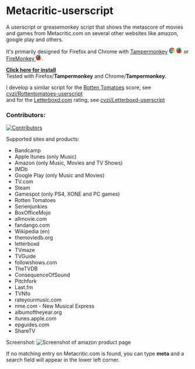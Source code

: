Metacritic-userscript
=====================
A userscript or greasemonkey script that shows the metascore of movies and games from Metacritic.com on several other websites like amazon, google play and others.

It's primarily designed for Firefox and Chrome with
[Tampermonkey](https://www.tampermonkey.net/) [![Chrome logo](https://raw.githubusercontent.com/OpenUserJS/OpenUserJS.org/master/public/images/ua/chrome16.png)](https://chrome.google.com/webstore/detail/tampermonkey/dhdgffkkebhmkfjojejmpbldmpobfkfo) [![Firefox logo](https://raw.githubusercontent.com/OpenUserJS/OpenUserJS.org/master/public/images/ua/firefox16.png)](https://addons.mozilla.org/en-US/firefox/addon/tampermonkey/)
or
[FireMonkey ![Firefox logo](https://raw.githubusercontent.com/OpenUserJS/OpenUserJS.org/master/public/images/ua/firefox16.png)](https://addons.mozilla.org/en-US/firefox/addon/firemonkey/).

[**Click here for install**](https://openuserjs.org/install/cuzi/Show_Metacritic.com_ratings.user.js)  
Tested with Firefox/**Tampermonkey** and Chrome/**Tampermonkey**.

I develop a similar script for the [Rotten Tomatoes](https://www.rottentomatoes.com/) score, see [cvzi/Rottentomatoes-userscript](https://github.com/cvzi/Rottentomatoes-userscript)  
and for the [Letterboxd.com](https://letterboxd.com/) rating, see [cvzi/Letterboxd-userscript](https://github.com/cvzi/Letterboxd-userscript/)

### Contributors:
[![Contributors](https://contrib.rocks/image?repo=cvzi/Metacritic-userscript)](https://github.com/cvzi/Metacritic-userscript/graphs/contributors)

Supported sites and products:
 * Bandcamp
 * Apple Itunes (only Music)
 * Amazon (only Music, Movies and TV Shows)
 * IMDb
 * Google Play (only Music and Movies)
 * TV.com
 * Steam
 * Gamespot (only PS4, XONE and PC games)
 * Rotten Tomatoes
 * Serienjunkies
 * BoxOfficeMojo
 * allmovie.com
 * fandango.com
 * Wikipedia (en)
 * themoviedb.org
 * letterboxd
 * TVmaze 
 * TVGuide
 * followshows.com
 * TheTVDB
 * ConsequenceOfSound
 * Pitchfork
 * Last.fm
 * TVNfo
 * rateyourmusic.com
 * nme.com - New Musical Express
 * albumoftheyear.org 
 * itunes.apple.com
 * epguides.com
 * ShareTV

Screenshot:
![Screenshot of amazon product page](https://raw.githubusercontent.com/cvzi/Metacritic-userscript/master/screenshot_amazon.jpg)

If no matching entry on Metacritic.com is found, you can type **meta** and a search field will appear in the lower left corner. 

